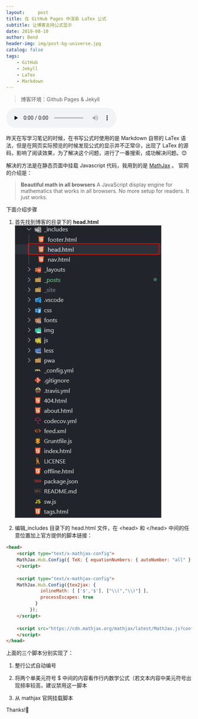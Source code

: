 ```yaml
---
layout:     post
title: 在 GitHub Pages 中渲染 LaTex 公式
subtitle: 让博客支持公式显示
date: 2019-08-10
author: Bend
header-img: img/post-bg-universe.jpg
catalog: false
tags:
    - GitHub
    - Jekyll
    - LaTex
    - Markdown
---
```


>博客环境：Github Pages & Jekyll

<audio id="audio" controls="" preload="none">
<source id="mp3" src="http://m10.music.126.net/20190810114133/360a4b8bbb147fb16cee6161f2d3e872/ymusic/225a/0b65/aa03/90387f0b1f4558c67fe72c77f39e5b62.mp3">
</audio>

昨天在写学习笔记的时候，在书写公式时使用的是 Markdown 自带的 LaTex 语法，但是在网页实际预览的时候发现公式的显示并不正常😢，出现了 LaTex 的源码，影响了阅读效果，为了解决这个问题，进行了一番搜索，成功解决问题。😊

解决的方法是在静态页面中挂载 Javascript 代码，我用到的是 [MathJax](https://www.mathjax.org) 。
官网的介绍是：

>**Beautiful math in all browsers** A JavaScript display engine for mathematics that works in all browsers. No more setup for readers. It just works.

下面介绍步骤

1. 首先找到博客的目录下的 **head.html**
![目录](https://raw.githubusercontent.com/Bend1031/PictureBed/master/img/20190810092912.png)

2. 编辑_includes 目录下的 head.html 文件，在 \<head> 和 \</head> 中间的任意位置加上官方提供的脚本链接：

```html
<head>
    <script type="text/x-mathjax-config">
    MathJax.Hub.Config({ TeX: { equationNumbers: { autoNumber: "all" } } });
    </script>

    <script type="text/x-mathjax-config">
    MathJax.Hub.Config({tex2jax: {
             inlineMath: [ ['$','$'], ["\\(","\\)"] ],
             processEscapes: true
           }
         });
    </script>

    <script src="https://cdn.mathjax.org/mathjax/latest/MathJax.js?config=TeX-AMS-MML_HTMLorMML" type="text/javascript">
    </script>
</head>
```

上面的三个脚本分别实现了：

1. 整行公式自动编号

2. 将两个单美元符号 $ 中间的内容看作行内数学公式（若文本内容中美元符号出现频率较高，建议禁用这一脚本

3. 从 mathjax 官网挂载脚本

Thanks!🤣

